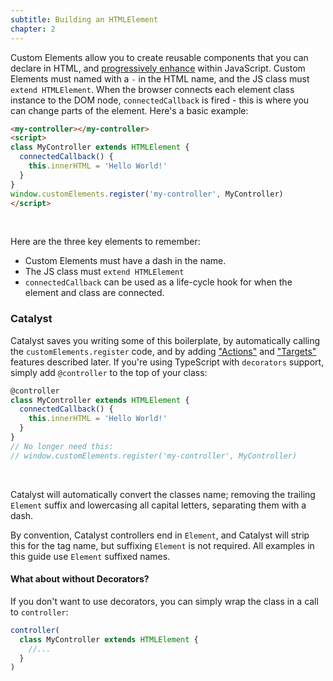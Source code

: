 ```yaml
---
subtitle: Building an HTMLElement
chapter: 2
---
```


Custom Elements allow you to create reusable components that you can declare in HTML, and [progressively enhance](https://en.wikipedia.org/wiki/Progressive_enhancement) within JavaScript. Custom Elements must named with a `-` in the HTML name, and the JS class must `extend HTMLElement`. When the browser connects each element class instance to the DOM node, `connectedCallback` is fired - this is where you can change parts of the element. Here's a basic example:

```html
<my-controller></my-controller>
<script>
class MyController extends HTMLElement {
  connectedCallback() {
    this.innerHTML = 'Hello World!'
  }
}
window.customElements.register('my-controller', MyController)
</script>
```
<br>


Here are the three key elements to remember:

 - Custom Elements must have a dash in the name.
 - The JS class must `extend HTMLElement`
 - `connectedCallback` can be used as a life-cycle hook for when the element and class are connected.

### Catalyst

Catalyst saves you writing some of this boilerplate, by automatically calling the `customElements.register` code, and by adding ["Actions"](/guide/actions) and ["Targets"](/guide/targets) features described later. If you're using TypeScript with `decorators` support, simply add `@controller` to the top of your class:

```js
@controller
class MyController extends HTMLElement {
  connectedCallback() {
    this.innerHTML = 'Hello World!'
  }
}
// No longer need this:
// window.customElements.register('my-controller', MyController)
```
<br>

Catalyst will automatically convert the classes name; removing the trailing `Element` suffix and lowercasing all capital letters, separating them with a dash.

By convention, Catalyst controllers end in `Element`, and Catalyst will strip this for the tag name, but suffixing `Element` is not required. All examples in this guide use `Element` suffixed names.

#### What about without Decorators?

If you don't want to use decorators, you can simply wrap the class in a call to `controller`:

```js
controller(
  class MyController extends HTMLElement {
    //...
  }
)
```
<br>
